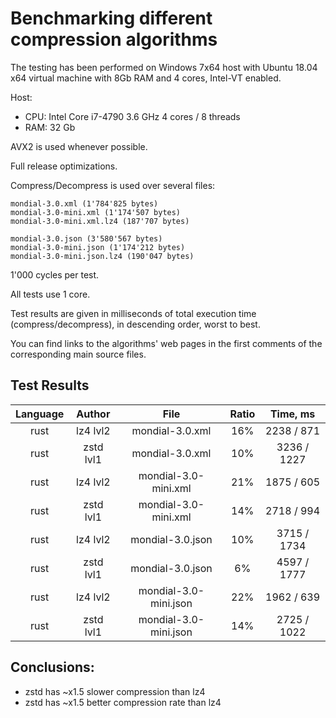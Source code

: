 # Benchmarking different compression algorithms

The testing has been performed on Windows 7x64 host with Ubuntu 18.04 x64 virtual machine with 8Gb RAM and 4 cores, Intel-VT enabled.

Host:
- CPU: Intel Core i7-4790 3.6 GHz 4 cores / 8 threads
- RAM: 32 Gb

AVX2 is used whenever possible.

Full release optimizations.

Compress/Decompress is used over several files:

```
mondial-3.0.xml (1'784'825 bytes)
mondial-3.0-mini.xml (1'174'507 bytes)
mondial-3.0-mini.xml.lz4 (187'707 bytes)

mondial-3.0.json (3'580'567 bytes)
mondial-3.0-mini.json (1'174'212 bytes)
mondial-3.0-mini.json.lz4 (190'047 bytes)
```

1'000 cycles per test.

All tests use 1 core.

Test results are given in milliseconds of total execution time (compress/decompress), in descending order, worst to best.

You can find links to the algorithms' web pages in the first comments of the corresponding main source files.

## Test Results

| Language | Author  | File | Ratio | Time, ms  |
|:-------:|:---------:|:---------:|:---------:|:---------:|
|  rust  | lz4 lvl2  | mondial-3.0.xml | 16% | 2238 /  871 |
|  rust  | zstd lvl1  | mondial-3.0.xml | 10% | 3236 / 1227 |
|  rust  | lz4 lvl2  | mondial-3.0-mini.xml | 21% | 1875 /  605 |
|  rust  | zstd lvl1  | mondial-3.0-mini.xml | 14% | 2718 /  994 |
|  rust  | lz4 lvl2  | mondial-3.0.json | 10% | 3715 / 1734 |
|  rust  | zstd lvl1  | mondial-3.0.json | 6% | 4597 / 1777 |
|  rust  | lz4 lvl2  | mondial-3.0-mini.json | 22% | 1962 /  639 |
|  rust  | zstd lvl1  | mondial-3.0-mini.json | 14% | 2725 / 1022 |

## Conclusions:

* zstd has ~x1.5 slower compression than lz4 
* zstd has ~x1.5 better compression rate than lz4 
